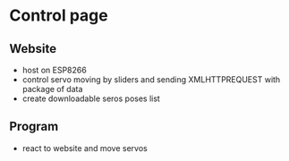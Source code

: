# Control page

## Website

- host on ESP8266
- control servo moving by sliders and sending XMLHTTPREQUEST with package of data
- create downloadable seros poses list

## Program

- react to website and move servos
